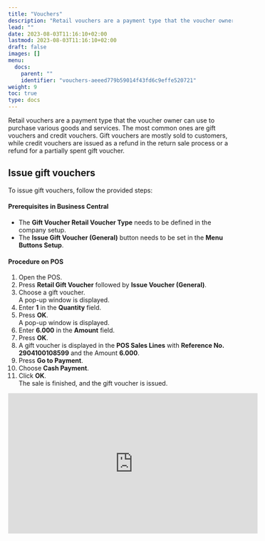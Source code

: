 ```yaml
---
title: "Vouchers"
description: "Retail vouchers are a payment type that the voucher owner can use to purchase various goods and services."
lead: ""
date: 2023-08-03T11:16:10+02:00
lastmod: 2023-08-03T11:16:10+02:00
draft: false
images: []
menu:
  docs:
    parent: ""
    identifier: "vouchers-aeeed779b59014f43fd6c9effe520721"
weight: 9
toc: true
type: docs
---
```


Retail vouchers are a payment type that the voucher owner can use to purchase various goods and services. The most common ones are gift vouchers and credit vouchers. Gift vouchers are mostly sold to customers, while credit vouchers are issued as a refund in the return sale process or a refund for a partially spent gift voucher.

## Issue gift vouchers

To issue gift vouchers, follow the provided steps:

#### Prerequisites in Business Central

- The **Gift Voucher Retail Voucher Type** needs to be defined in the company setup.
- The **Issue Gift Voucher (General)** button needs to be set in the **Menu Buttons Setup**.

#### Procedure on POS

1.	Open the POS.
2.	Press **Retail Gift Voucher** followed by **Issue Voucher (General)**.
3.	Choose a gift voucher.    
    A pop-up window is displayed.
4.	Enter **1** in the **Quantity** field.
5.	Press **OK**.      
    A pop-up window is displayed.
6.	Enter **6.000** in the **Amount** field.
7.	Press **OK**.
8.	A gift voucher is displayed in the **POS Sales Lines** with **Reference No. 2904100108599** and the Amount **6.000**.
9.	Press **Go to Payment**.
10.	Choose **Cash Payment**.
11.	Click **OK**.      
    The sale is finished, and the gift voucher is issued.


<iframe width="560" height="315" src="https://www.youtube.com/embed/ZPpyT5wZDhc" title="YouTube video player" frameborder="0" allow="accelerometer; autoplay; clipboard-write; encrypted-media; gyroscope; picture-in-picture; web-share" allowfullscreen></iframe>
